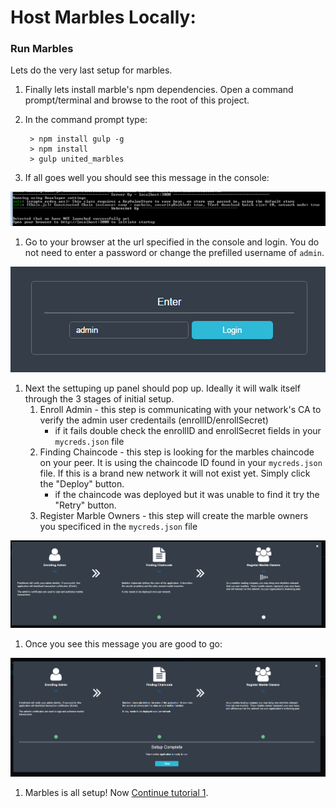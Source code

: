 # Host Marbles Locally:

### <a name="runlocal"></a>Run Marbles
Lets do the very last setup for marbles.

1. Finally lets install marble's npm dependencies. Open a command prompt/terminal and browse to the root of this project.
1. In the command prompt type:
	
		> npm install gulp -g
		> npm install
		> gulp united_marbles
		
1. If all goes well you should see this message in the console:

![](/doc_images/localhost1.png)

1. Go to your browser at the url specified in the console and login. You do not need to enter a password or change the prefilled username of `admin`.

![](/doc_images/localhost2.png)
	

1. Next the settuping up panel should pop up. Ideally it will walk itself through the 3 stages of initial setup.
	1. Enroll Admin - this step is communicating with your network's CA to verify the admin user credentails (enrollID/enrollSecret)
		- if it fails double check the enrollID and enrollSecret fields in your `mycreds.json` file
	1. Finding Chaincode - this step is looking for the marbles chaincode on your peer. It is using the chaincode ID found in your `mycreds.json` file. If this is a brand new network it will not exist yet. Simply click the "Deploy" button.
		- if the chaincode was deployed but it was unable to find it try the "Retry" button.
	1. Register Marble Owners - this step will create the marble owners you specificed in the `mycreds.json` file
 
![](/doc_images/localhost3.png)

1. Once you see this message you are good to go: 

![](/doc_images/localhost4.png)
		
1. Marbles is all setup! Now [Continue tutorial 1](./tutorial_start_here.md#use).
